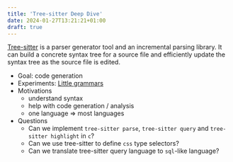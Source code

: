 ```yaml
---
title: 'Tree-sitter Deep Dive'
date: 2024-01-27T13:21:21+01:00
draft: true
---
```


[Tree-sitter](https://tree-sitter.github.io/tree-sitter/) is a parser generator
tool and an incremental parsing library. It can build a concrete syntax tree
for a source file and efficiently update the syntax tree as the source file is
edited.

- Goal: code generation
- Experiments: [Little grammars](/projects/little-grammars)
- Motivations
  - understand syntax
  - help with code generation / analysis
  - one language => most languages
- Questions
  - Can we implement `tree-sitter parse`, `tree-sitter query` and `tree-sitter highlight` in `c`?
  - Can we use tree-sitter to define `css` type selectors?
  - Can we translate tree-sitter query language to `sql`-like language?

